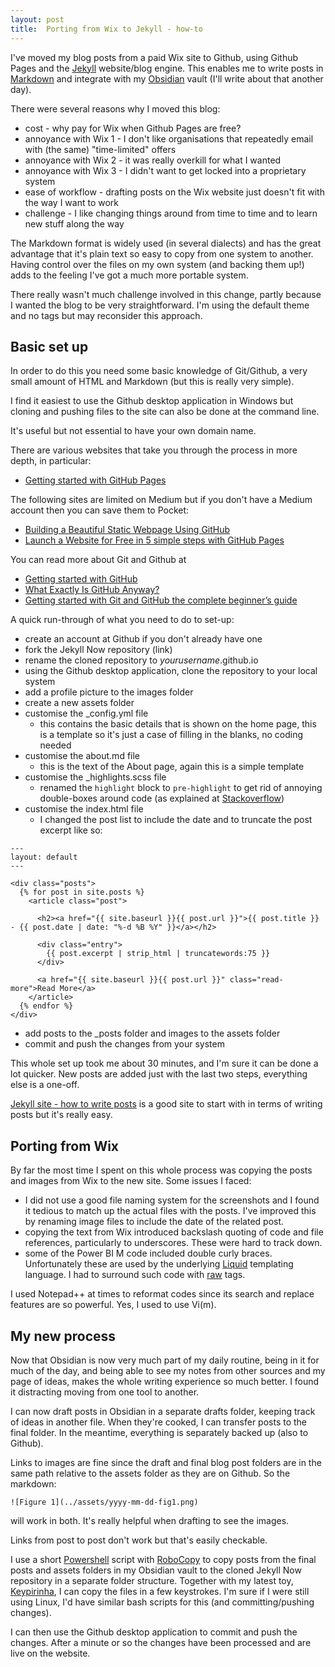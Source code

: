 ```yaml
---
layout: post
title:  Porting from Wix to Jekyll - how-to
---
```


I've moved my blog posts from a paid Wix site to Github, using Github Pages and the [Jekyll](https://jekyllrb.com/) website/blog engine. This enables me to write posts in [Markdown](https://www.ultraedit.com/company/blog/community/what-is-markdown-why-use-it.html) and integrate with my [Obsidian](https://obsidian.md/) vault (I'll write about that another day).

There were several reasons why I moved this blog:
  - cost - why pay for Wix when Github Pages are free?
  - annoyance with Wix 1 - I don't like organisations that repeatedly email with (the same) "time-limited" offers
  - annoyance with Wix 2 - it was really overkill for what I wanted
  - annoyance with Wix 3 - I didn't want to get locked into a proprietary system
  - ease of workflow - drafting posts on the Wix website just doesn't fit with the way I want to work
  - challenge - I like changing things around from time to time and to learn new stuff along the way
  
  The Markdown format is widely used (in several dialects) and has the great advantage that it's plain text so easy to copy from one system to another. Having control over the files on my own system (and backing them up!) adds to the feeling I've got a much more portable system.
  
  There really wasn't much challenge involved in this change, partly because I wanted the blog to be very straightforward. I'm using the default theme and no tags but may reconsider this approach.
  
## Basic set up
In order to do this you need some basic knowledge of Git/Github, a very small amount of HTML and Markdown (but this is really very simple).

I find it easiest to use the Github desktop application in Windows but cloning and pushing files to the site can also be done at the command line.

It's useful but not essential to have your own domain name.

There are various websites that take you through the process in more depth, in particular:

- [Getting started with GitHub Pages](https://docs.github.com/en/github/working-with-github-pages/getting-started-with-github-pages)

The following sites are limited on Medium but if you don't have a Medium account then you can save them to Pocket:

- [Building a Beautiful Static Webpage Using GitHub](https://towardsdatascience.com/building-a-beautiful-static-webpage-using-github-f0f92c6e1f02)
- [Launch a Website for Free in 5 simple steps with GitHub Pages](https://towardsdatascience.com/launch-a-website-for-free-in-5-simple-steps-with-github-pages-e9680bcd94aa)

You can read more about Git and Github at

- [Getting started with GitHub](https://docs.github.com/en/github/getting-started-with-github)
- [What Exactly Is GitHub Anyway?](https://techcrunch.com/2012/07/14/what-exactly-is-github-anyway/)
- [Getting started with Git and GitHub the complete beginner’s guide](https://towardsdatascience.com/getting-started-with-git-and-github-6fcd0f2d4ac6)

A quick run-through of what you need to do to set-up:

- create an account at Github if you don't already have one
- fork the Jekyll Now repository (link)
- rename the cloned repository to *yourusername*.github.io
- using the Github desktop application, clone the repository to your local system
- add a profile picture to the images folder
- create a new assets folder
- customise the \_config.yml file
	- this contains the basic details that is shown on the home page, this is a template so it's just a case of filling in the blanks, no coding needed
- customise the about.md file
	- this is the text of the About page, again this is a simple template
- customise the \_highlights.scss file
	- renamed the `highlight` block to `pre-highlight` to get rid of annoying double-boxes around code (as explained at [Stackoverflow](https://stackoverflow.com/questions/55308142/why-do-i-get-a-double-frame-around-markdown-code-block-on-jekyll-site))
- customise the index.html file
	- I changed the post list to include the date and to truncate the post excerpt like so:
```
---
layout: default
---

<div class="posts">
  {% for post in site.posts %}
    <article class="post">

      <h2><a href="{{ site.baseurl }}{{ post.url }}">{{ post.title }} - {{ post.date | date: "%-d %B %Y" }}</a></h2>

      <div class="entry">
		{{ post.excerpt | strip_html | truncatewords:75 }}
      </div>

      <a href="{{ site.baseurl }}{{ post.url }}" class="read-more">Read More</a>
    </article>
  {% endfor %}
</div>
```

- add posts to the \_posts folder and images to the assets folder
- commit and push the changes from your system

This whole set up took me about 30 minutes, and I'm sure it can be done a lot quicker.  New posts are added just with the last two steps, everything else is a one-off.

[Jekyll site - how to write posts](https://jekyllrb.com/docs/posts/) is a good site to start with in terms of writing posts but it's really easy.

## Porting from Wix
By far the most time I spent on this whole process was copying the posts and images from Wix to the new site. Some issues I faced:

- I did not use a good file naming system for the screenshots and I found it tedious to match up the actual files with the posts. I've improved this by renaming image files to include the date of the related post.
- copying the text from Wix introduced backslash quoting of code and file references, particularly to underscores. These were hard to track down.
- some of the Power BI M code included double curly braces. Unfortunately these are used by the underlying [Liquid](https://jekyllrb.com/docs/liquid/) templating language. I had to surround such code with [raw](https://shopify.github.io/liquid/tags/raw/) tags.

I used Notepad++ at times to reformat codes since its search and replace features are so powerful. Yes, I used to use Vi(m).

## My new process
Now that Obsidian is now very much part of my daily routine, being in it for much of the day, and being able to see my notes from other sources and my page of ideas, makes the whole writing experience so much better. I found it distracting moving from one tool to another.

I can now draft posts in Obsidian in a separate drafts folder, keeping track of ideas in another file. When they're cooked, I can transfer posts to the final folder. In the meantime, everything is separately backed up (also to Github).

Links to images are fine since the draft and final blog post folders are in the same path relative to the assets folder as they are on Github. So the markdown:

```
![Figure 1](../assets/yyyy-mm-dd-fig1.png)
```

will work in both. It's really helpful when drafting to see the images.

Links from post to post don't work but that's easily checkable.

I use a short [Powershell](https://docs.microsoft.com/en-us/powershell/scripting/overview) script with [RoboCopy](https://docs.microsoft.com/en-us/windows-server/administration/windows-commands/robocopy) to copy posts from the final posts and assets folders in my Obsidian vault to the cloned Jekyll Now repository in a separate folder structure. Together with my latest toy, [Keypirinha](https://keypirinha.com/), I can copy the files in a few keystrokes. I'm sure if I were still using Linux, I'd have similar bash scripts for this (and committing/pushing changes).

I can then use the Github desktop application to commit and push the changes. After a minute or so the changes have been processed and are live on the website.